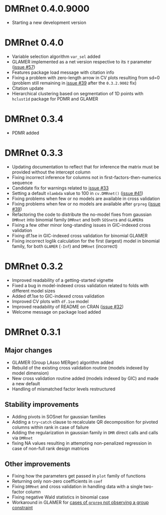 
# DMRnet 0.4.0.9000

- Starting a new development version

# DMRnet 0.4.0

- Variable selection algorithm `var_sel` added
- GLAMER implemented as a net version respective to its $\tau$ parameter ([issue #57](https://github.com/SzymonNowakowski/DMRnet/issues/57))
- Features package load message with citation info
- Fixing a problem with zero-length arrow in CV plots resulting from sd=0 (problem still remaining in [issue #39](https://github.com/SzymonNowakowski/DMRnet/issues/39) after the `0.3.2.9002` fix)
- Citation update
- Hierarchical clustering based on segmentation of 1D points with `hclust1d` package for PDMR and GLAMER 

# DMRnet 0.3.4

- PDMR added

# DMRnet 0.3.3

- Updating documentation to reflect that for inference the matrix must be provided without the intercept column
- Fixing incorrect inference for columns not in first-factors-then-numerics sequence
- Candidate fix for warnings related to [issue #33](https://github.com/SzymonNowakowski/DMRnet/issues/33)
- Setting a default `nlambda` value to 100 in `cv.DMRnet()` ([issue #41](https://github.com/SzymonNowakowski/DMRnet/issues/41))
- Fixing problems when few or no models are available in cross validation
- Fixing problems when few or no models are available after `grpreg` ([issue #39](https://github.com/SzymonNowakowski/DMRnet/issues/39))
- Refactoring the code to distribute the no-model fixes from gaussian `DMRnet` into binomial family `DMRnet` and both `SOSnet`s and `GLAMER`s
- Fixing a few other minor long-standing issues in GIC-indexed cross validation
- Fixing df.1se in GIC-indexed cross validation for binomial GLAMER
- Fixing incorrect loglik calculation for the first (largest) model in binomial family, for both `GLAMER` (`-Inf`) and `DMRnet` (incorrect)

# DMRnet 0.3.2

- Improved readability of a getting-started vignette
- Fixed a bug in model-indexed cross validation related to folds with different model sizes
- Added df.1se to GIC-indexed cross validation
- Improved CV plots with `df.1se` model
- Improved readability of README on CRAN ([issue #32](https://github.com/SzymonNowakowski/DMRnet/issues/32))
- Welcome message on package load added

# DMRnet 0.3.1

## Major changes

- GLAMER (Group LAsso MERger) algorithm added
- Rebuild of the existing cross validation routine (models indexed by model dimension)
- New cross validation routine added (models indexed by GIC) and made a new default
- Handling of mismatched factor levels restructured

## Stability improvements

- Adding pivots in SOSnet for gaussian families
- Adding a `try`-`catch` clause to recalculate QR decomposition for pivoted columns within rank in case of failure
- Adding the regularization in gaussian family in `DMR` direct calls and calls via `DMRnet`
- fixing NA values resulting in attempting non-penalized regression in case of non-full rank design matrices

## Other improvements

- Fixing how the parameters get passed in `plot` family of functions
- Returning only non-zero coefficients in `coef`
- Fixing `DRMnet` and cross validation in handling data with a single two-factor column
- Fixing negative Wald statistics in binomial case
- Workaround in GLAMER for [cases of `grpreg` not observing a group constraint](https://github.com/pbreheny/grpreg/issues/54)
